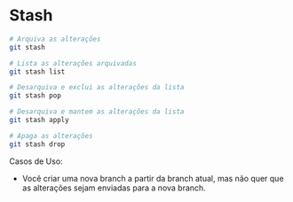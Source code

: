 # Stash

```bash
# Arquiva as alterações
git stash

# Lista as alterações arquivadas
git stash list

# Desarquiva e exclui as alterações da lista
git stash pop 

# Desarquiva e mantem as alterações da lista
git stash apply 

# Apaga as alterações
git stash drop 

```

Casos de Uso:

- Você criar uma nova branch a partir da branch atual, mas não quer que as alterações sejam enviadas para a nova branch.
